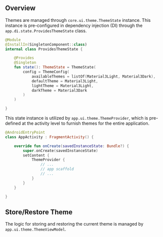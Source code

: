 ## Overview

Themes are managed through `core.ui.theme.ThemeState` instance.
This instance is pre-configured in dependency injection (DI) through the `app.di.state.ProvidesThemeState` class.

```kotlin
@Module
@InstallIn(SingletonComponent::class)
internal class ProvidesThemeState {

    @Provides
    @Singleton
    fun state(): ThemeState = ThemeState(
        config = ThemeConfig(
            availableThemes = listOf(Material3Light, Material3Dark),
            defaultTheme = Material3Light,
            lightTheme = Material3Light,
            darkTheme = Material3Dark
        )
    )

}
```

This state instance is utilized by `app.ui.theme.ThemeProvider`, which is pre-defined at the activity level to furnish themes for the entire application.

```kotlin
@AndroidEntryPoint
class AppActivity : FragmentActivity() {

    override fun onCreate(savedInstanceState: Bundle?) {
        super.onCreate(savedInstanceState)
        setContent {
            ThemeProvider {
                // ...
                // app scaffold
                // ...
            }
        }
    }

}
```

## Store/Restore Theme

The logic for storing and restoring the current theme is managed by `app.ui.theme.ThemeViewModel`.

